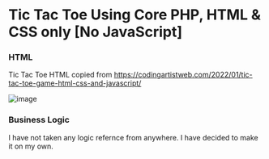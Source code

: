 # Tic Tac Toe Using Core PHP, HTML & CSS only [No JavaScript]

### HTML
Tic Tac Toe HTML copied from https://codingartistweb.com/2022/01/tic-tac-toe-game-html-css-and-javascript/

![image](https://user-images.githubusercontent.com/34036151/227777010-615ccd51-dd30-4a62-b30e-669186a7df7a.png)


### Business Logic
I have not taken any logic refernce from anywhere. I have decided to make it on my own.